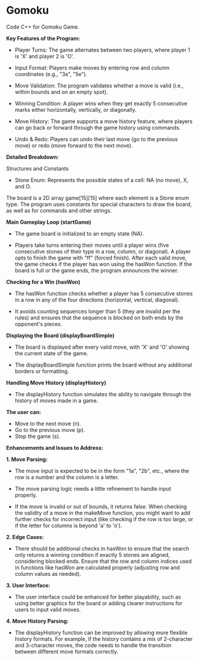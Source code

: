 # Gomoku

Code C++ for Gomoku Game.

**Key Features of the Program:**

+ Player Turns: The game alternates between two players, where player 1 is 'X' and player 2 is 'O'.

+ Input Format: Players make moves by entering row and column coordinates (e.g., "3a", "5e").

+ Move Validation: The program validates whether a move is valid (i.e., within bounds and on an empty spot).

+ Winning Condition: A player wins when they get exactly 5 consecutive marks either horizontally, vertically, or diagonally.

+ Move History: The game supports a move history feature, where players can go back or forward through the game history using commands.

+ Undo & Redo: Players can undo their last move (go to the previous move) or redo (move forward to the next move).

**Detailed Breakdown:**

Structures and Constants

+ Stone Enum: Represents the possible states of a cell: NA (no move), X, and O.

The board is a 2D array game[15][15] where each element is a Stone enum type. The program uses constants for special characters to draw the board, as well as for commands and other strings.

**Main Gameplay Loop (startGame)**

- The game board is initialized to an empty state (NA).

- Players take turns entering their moves until a player wins (five consecutive stones of their type in a row, column, or diagonal). A player opts to finish the game with "ff" (forced finish). After each valid move, the game checks if the player has won using the hasWon function. If the board is full or the game ends, the program announces the winner.

**Checking for a Win (hasWon)**

- The hasWon function checks whether a player has 5 consecutive stones in a row in any of the four directions (horizontal, vertical, diagonal).

- It avoids counting sequences longer than 5 (they are invalid per the rules) and ensures that the sequence is blocked on both ends by the opponent's pieces.

**Displaying the Board (displayBoardSimple)**

- The board is displayed after every valid move, with 'X' and 'O' showing the current state of the game.

- The displayBoardSimple function prints the board without any additional borders or formatting.

**Handling Move History (displayHistory)**

- The displayHistory function simulates the ability to navigate through the history of moves made in a game.

**The user can:**
- Move to the next move (n).
- Go to the previous move (p).
- Stop the game (s).

**Enhancements and Issues to Address:**

**1. Move Parsing:**
  
- The move input is expected to be in the form "1a", "2b", etc., where the row is a number and the column is a letter.

- The move parsing logic needs a little refinement to handle input properly.

- If the move is invalid or out of bounds, it returns false. When checking the validity of a move in the makeMove function, you might want to add further checks for incorrect input (like checking if the row is too large, or if the letter for columns is beyond 'a' to 'o').

**2. Edge Cases:**

- There should be additional checks in hasWon to ensure that the search only returns a winning condition if exactly 5 stones are aligned, considering blocked ends. Ensure that the row and column indices used in functions like hasWon are calculated properly (adjusting row and column values as needed).

**3. User Interface:**

- The user interface could be enhanced for better playability, such as using better graphics for the board or adding clearer instructions for users to input valid moves.

**4. Move History Parsing:**

- The displayHistory function can be improved by allowing more flexible history formats. For example, if the history contains a mix of 2-character and 3-character moves, the code needs to handle the transition between different move formats correctly.

